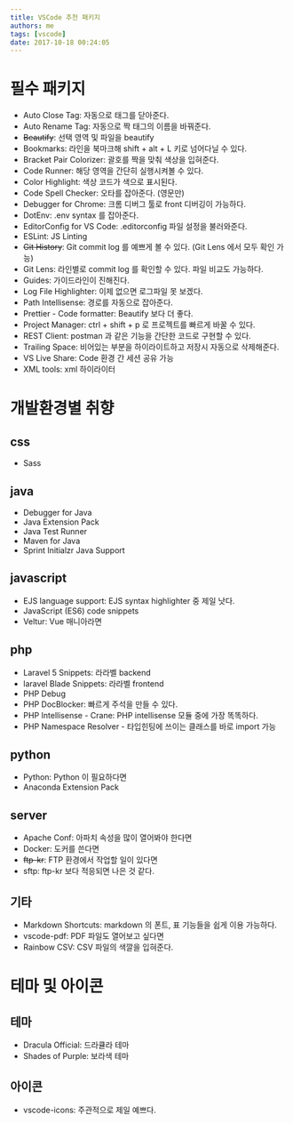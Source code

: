 ```yaml
---
title: VSCode 추천 패키지
authors: me
tags: [vscode]
date: 2017-10-18 00:24:05
---
```


# 필수 패키지

- Auto Close Tag: 자동으로 태그를 닫아준다.
- Auto Rename Tag: 자동으로 짝 태그의 이름을 바꿔준다.
- ~~Beautify~~: 선택 영역 및 파일을 beautify
- Bookmarks: 라인을 북마크해 shift + alt + L 키로 넘어다닐 수 있다.
- Bracket Pair Colorizer: 괄호를 짝을 맞춰 색상을 입혀준다.
- Code Runner: 해당 영역을 간단히 실행시켜볼 수 있다.
- Color Highlight: 색상 코드가 색으로 표시된다.
- Code Spell Checker: 오타를 잡아준다. (영문만)
- Debugger for Chrome: 크롬 디버그 툴로 front 디버깅이 가능하다.
- DotEnv: .env syntax 를 잡아준다.
- EditorConfig for VS Code: .editorconfig 파일 설정을 불러와준다.
- ESLint: JS Linting
- ~~Git History~~: Git commit log 를 예쁘게 볼 수 있다. (Git Lens 에서 모두 확인 가능)
- Git Lens: 라인별로 commit log 를 확인할 수 있다. 파일 비교도 가능하다.
- Guides: 가이드라인이 진해진다.
- Log File Highlighter: 이제 없으면 로그파일 못 보겠다.
- Path Intellisense: 경로를 자동으로 잡아준다.
- Prettier - Code formatter: Beautify 보다 더 좋다.
- Project Manager: ctrl + shift + p 로 프로젝트를 빠르게 바꿀 수 있다.
- REST Client: postman 과 같은 기능을 간단한 코드로 구현할 수 있다.
- Trailing Space: 비어있는 부분을 하이라이트하고 저장시 자동으로 삭제해준다.
- VS Live Share: Code 환경 간 세션 공유 가능
- XML tools: xml 하이라이터

# 개발환경별 취향

## css

- Sass

## java

- Debugger for Java
- Java Extension Pack
- Java Test Runner
- Maven for Java
- Sprint Initialzr Java Support

## javascript

- EJS language support: EJS syntax highlighter 중 제일 낫다.
- JavaScript (ES6) code snippets
- Veltur: Vue 매니아라면

## php

- Laravel 5 Snippets: 라라벨 backend
- laravel Blade Snippets: 라라벨 frontend
- PHP Debug
- PHP DocBlocker: 빠르게 주석을 만들 수 있다.
- PHP Intellisense - Crane: PHP intellisense 모듈 중에 가장 똑똑하다.
- PHP Namespace Resolver - 타입힌팅에 쓰이는 클래스를 바로 import 가능

## python

- Python: Python 이 필요하다면
- Anaconda Extension Pack

## server

- Apache Conf: 아파치 속성을 많이 열어봐야 한다면
- Docker: 도커를 쓴다면
- ~~ftp-kr~~: FTP 환경에서 작업할 일이 있다면
- sftp: ftp-kr 보다 적응되면 나은 것 같다.

## 기타

- Markdown Shortcuts: markdown 의 폰트, 표 기능들을 쉽게 이용 가능하다.
- vscode-pdf: PDF 파일도 열어보고 싶다면
- Rainbow CSV: CSV 파일의 색깔을 입혀준다.

# 테마 및 아이콘

## 테마

- Dracula Official: 드라큘라 테마
- Shades of Purple: 보라색 테마

## 아이콘

- vscode-icons: 주관적으로 제일 예쁘다.
